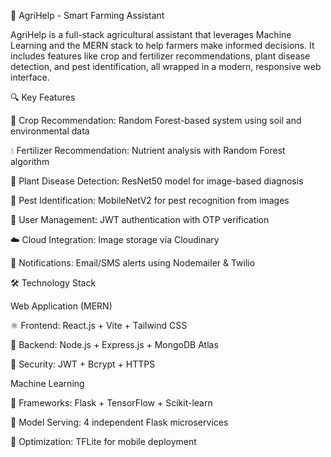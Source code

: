 🌾 AgriHelp - Smart Farming Assistant

AgriHelp is a full-stack agricultural assistant that leverages Machine Learning and the MERN stack to help farmers make informed decisions. It includes features like crop and fertilizer recommendations, plant disease detection, and pest identification, all wrapped in a modern, responsive web interface.

🔍 Key Features

🌱 Crop Recommendation: Random Forest-based system using soil and environmental data

💧 Fertilizer Recommendation: Nutrient analysis with Random Forest algorithm

🦠 Plant Disease Detection: ResNet50 model for image-based diagnosis

🐞 Pest Identification: MobileNetV2 for pest recognition from images

👥 User Management: JWT authentication with OTP verification


☁️ Cloud Integration: Image storage via Cloudinary


🔔 Notifications: Email/SMS alerts using Nodemailer & Twilio


🛠️ Technology Stack

Web Application (MERN)

⚛️ Frontend: React.js + Vite + Tailwind CSS

🚀 Backend: Node.js + Express.js + MongoDB Atlas

🔐 Security: JWT + Bcrypt + HTTPS


Machine Learning

🐍 Frameworks: Flask + TensorFlow + Scikit-learn

📡 Model Serving: 4 independent Flask microservices

📱 Optimization: TFLite for mobile deployment

